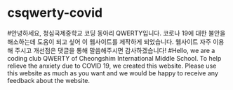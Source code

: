 # csqwerty-covid
#안녕하세요, 청심국제중학교 코딩 동아리 QWERTY입니다. 코로나 19에 대한 불안을 해소하는데 도움이 되고 싶어 이 웹사이트를 제작하게 되었습니다. 웹사이트 자주 이용해 주시고 개선점은 댓글을 통해 말씀해주시면 감사하겠습니다!
#Hello, we are a coding club QWERTY of Cheongshim International Middle School. To help relieve the anxiety due to COVID 19, we created this website. Please use this website as much as you want and we would be happy to receive any feedback about the website.
